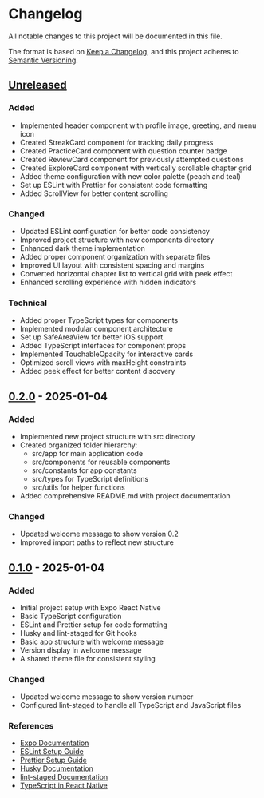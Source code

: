 # Changelog

All notable changes to this project will be documented in this file.

The format is based on [Keep a Changelog](https://keepachangelog.com/en/1.0.0/),
and this project adheres to [Semantic Versioning](https://semver.org/spec/v2.0.0.html).

## [Unreleased]

### Added
- Implemented header component with profile image, greeting, and menu icon
- Created StreakCard component for tracking daily progress
- Created PracticeCard component with question counter badge
- Created ReviewCard component for previously attempted questions
- Created ExploreCard component with vertically scrollable chapter grid
- Added theme configuration with new color palette (peach and teal)
- Set up ESLint with Prettier for consistent code formatting
- Added ScrollView for better content scrolling

### Changed
- Updated ESLint configuration for better code consistency
- Improved project structure with new components directory
- Enhanced dark theme implementation
- Added proper component organization with separate files
- Improved UI layout with consistent spacing and margins
- Converted horizontal chapter list to vertical grid with peek effect
- Enhanced scrolling experience with hidden indicators

### Technical
- Added proper TypeScript types for components
- Implemented modular component architecture
- Set up SafeAreaView for better iOS support
- Added TypeScript interfaces for component props
- Implemented TouchableOpacity for interactive cards
- Optimized scroll views with maxHeight constraints
- Added peek effect for better content discovery

## [0.2.0] - 2025-01-04

### Added

- Implemented new project structure with src directory
- Created organized folder hierarchy:
  - src/app for main application code
  - src/components for reusable components
  - src/constants for app constants
  - src/types for TypeScript definitions
  - src/utils for helper functions
- Added comprehensive README.md with project documentation

### Changed

- Updated welcome message to show version 0.2
- Improved import paths to reflect new structure

## [0.1.0] - 2025-01-04

### Added

- Initial project setup with Expo React Native
- Basic TypeScript configuration
- ESLint and Prettier setup for code formatting
- Husky and lint-staged for Git hooks
- Basic app structure with welcome message
- Version display in welcome message
- A shared theme file for consistent styling

### Changed

- Updated welcome message to show version number
- Configured lint-staged to handle all TypeScript and JavaScript files

### References

- [Expo Documentation](https://docs.expo.dev/)
- [ESLint Setup Guide](https://docs.expo.dev/guides/using-eslint/)
- [Prettier Setup Guide](https://prettier.io/docs/en/install)
- [Husky Documentation](https://typicode.github.io/husky/)
- [lint-staged Documentation](https://github.com/okonet/lint-staged)
- [TypeScript in React Native](https://reactnative.dev/docs/typescript)

[Unreleased]: https://github.com/username/tech-quiz/compare/v0.2.0...HEAD
[0.2.0]: https://github.com/username/tech-quiz/compare/v0.1.0...v0.2.0
[0.1.0]: https://github.com/username/tech-quiz/releases/tag/v0.1.0
